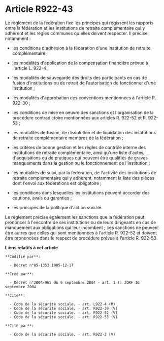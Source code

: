 # Article R922-43

Le règlement de la fédération fixe les principes qui régissent les rapports entre la fédération et les institutions de
retraite complémentaire qui y adhèrent et les règles communes qu'elles doivent respecter. Il précise notamment :

- les conditions d'adhésion à la fédération d'une institution de retraite complémentaire ;

- les modalités d'application de la compensation financière prévue à l'article L. 922-4 ;

- les modalités de sauvegarde des droits des participants en cas de fusion d'institutions ou de retrait de l'autorisation de
fonctionner d'une institution ;

- les modalités d'approbation des conventions mentionnées à l'article R. 922-30 ;

- les conditions de mise en oeuvre des sanctions et l'organisation de la procédure contradictoire mentionnées aux articles R.
922-52 et R. 922-53 ;

- les modalités de fusion, de dissolution et de liquidation des institutions de retraite complémentaire membres de la
fédération ;

- les critères de bonne gestion et les règles de contrôle interne des institutions de retraite complémentaire, ainsi qu'une
liste d'actes, d'acquisitions ou de pratiques qui peuvent être qualifiés de graves manquements dans la gestion ou le
fonctionnement de l'institution ;

- les modalités de suivi, par la fédération, de l'activité des institutions de retraite complémentaire qui y adhèrent,
notamment la liste des pièces dont l'envoi aux fédérations est obligatoire ;

- les conditions dans lesquelles les institutions peuvent accorder des cautions, avals ou garanties ;

- les principes de la politique d'action sociale.

Le règlement précise également les sanctions que la fédération peut prononcer à l'encontre de ses institutions ou de leurs
dirigeants en cas de manquement aux obligations qui leur incombent ; ces sanctions ne peuvent être autres que celles qui sont
mentionnées à l'article R. 922-52 et doivent être prononcées dans le respect de procédure prévue à l'article R. 922-53.

**Liens relatifs à cet article**

	**Codifié par**:

	  - Décret n°85-1353 1985-12-17

	**Créé par**:

	  - Décret n°2004-965 du 9 septembre 2004 - art. 1 () JORF 10 septembre 2004

	**Cite**:

	  - Code de la sécurité sociale. - art. L922-4 (M)
	  - Code de la sécurité sociale. - art. R922-30 (V)
	  - Code de la sécurité sociale. - art. R922-52 (V)
	  - Code de la sécurité sociale. - art. R922-53 (V)

	**Cité par**:

	  - Code de la sécurité sociale. - art. R922-3 (V)
